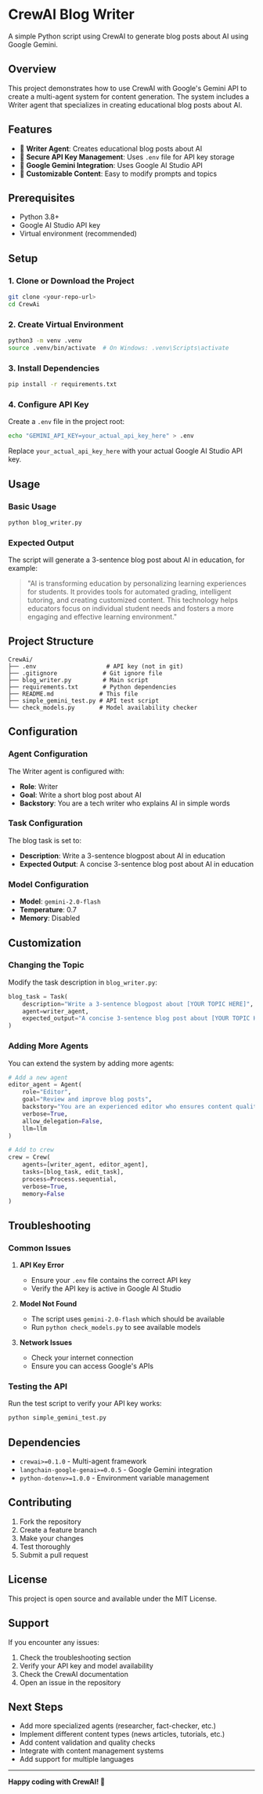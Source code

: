 # CrewAI Blog Writer

A simple Python script using CrewAI to generate blog posts about AI using Google Gemini.

## Overview

This project demonstrates how to use CrewAI with Google's Gemini API to create a multi-agent system for content generation. The system includes a Writer agent that specializes in creating educational blog posts about AI.

## Features

- 🤖 **Writer Agent**: Creates educational blog posts about AI
- 🔑 **Secure API Key Management**: Uses `.env` file for API key storage
- 🚀 **Google Gemini Integration**: Uses Google AI Studio API
- 📝 **Customizable Content**: Easy to modify prompts and topics

## Prerequisites

- Python 3.8+
- Google AI Studio API key
- Virtual environment (recommended)

## Setup

### 1. Clone or Download the Project
```bash
git clone <your-repo-url>
cd CrewAi
```

### 2. Create Virtual Environment
```bash
python3 -m venv .venv
source .venv/bin/activate  # On Windows: .venv\Scripts\activate
```

### 3. Install Dependencies
```bash
pip install -r requirements.txt
```

### 4. Configure API Key
Create a `.env` file in the project root:
```bash
echo "GEMINI_API_KEY=your_actual_api_key_here" > .env
```

Replace `your_actual_api_key_here` with your actual Google AI Studio API key.

## Usage

### Basic Usage
```bash
python blog_writer.py
```

### Expected Output
The script will generate a 3-sentence blog post about AI in education, for example:

> "AI is transforming education by personalizing learning experiences for students. It provides tools for automated grading, intelligent tutoring, and creating customized content. This technology helps educators focus on individual student needs and fosters a more engaging and effective learning environment."

## Project Structure

```
CrewAi/
├── .env                    # API key (not in git)
├── .gitignore             # Git ignore file
├── blog_writer.py         # Main script
├── requirements.txt       # Python dependencies
├── README.md             # This file
├── simple_gemini_test.py # API test script
└── check_models.py       # Model availability checker
```

## Configuration

### Agent Configuration
The Writer agent is configured with:
- **Role**: Writer
- **Goal**: Write a short blog post about AI
- **Backstory**: You are a tech writer who explains AI in simple words

### Task Configuration
The blog task is set to:
- **Description**: Write a 3-sentence blogpost about AI in education
- **Expected Output**: A concise 3-sentence blog post about AI in education

### Model Configuration
- **Model**: `gemini-2.0-flash`
- **Temperature**: 0.7
- **Memory**: Disabled

## Customization

### Changing the Topic
Modify the task description in `blog_writer.py`:
```python
blog_task = Task(
    description="Write a 3-sentence blogpost about [YOUR TOPIC HERE]",
    agent=writer_agent,
    expected_output="A concise 3-sentence blog post about [YOUR TOPIC HERE]"
)
```

### Adding More Agents
You can extend the system by adding more agents:
```python
# Add a new agent
editor_agent = Agent(
    role="Editor",
    goal="Review and improve blog posts",
    backstory="You are an experienced editor who ensures content quality",
    verbose=True,
    allow_delegation=False,
    llm=llm
)

# Add to crew
crew = Crew(
    agents=[writer_agent, editor_agent],
    tasks=[blog_task, edit_task],
    process=Process.sequential,
    verbose=True,
    memory=False
)
```

## Troubleshooting

### Common Issues

1. **API Key Error**
   - Ensure your `.env` file contains the correct API key
   - Verify the API key is active in Google AI Studio

2. **Model Not Found**
   - The script uses `gemini-2.0-flash` which should be available
   - Run `python check_models.py` to see available models

3. **Network Issues**
   - Check your internet connection
   - Ensure you can access Google's APIs

### Testing the API
Run the test script to verify your API key works:
```bash
python simple_gemini_test.py
```

## Dependencies

- `crewai>=0.1.0` - Multi-agent framework
- `langchain-google-genai>=0.0.5` - Google Gemini integration
- `python-dotenv>=1.0.0` - Environment variable management

## Contributing

1. Fork the repository
2. Create a feature branch
3. Make your changes
4. Test thoroughly
5. Submit a pull request

## License

This project is open source and available under the MIT License.

## Support

If you encounter any issues:
1. Check the troubleshooting section
2. Verify your API key and model availability
3. Check the CrewAI documentation
4. Open an issue in the repository

## Next Steps

- Add more specialized agents (researcher, fact-checker, etc.)
- Implement different content types (news articles, tutorials, etc.)
- Add content validation and quality checks
- Integrate with content management systems
- Add support for multiple languages

---

**Happy coding with CrewAI! 🚀**
